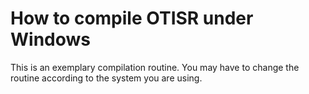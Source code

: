 # How to compile OTISR under Windows

This is an exemplary compilation routine. You may have to change the routine according to the system you are using.
